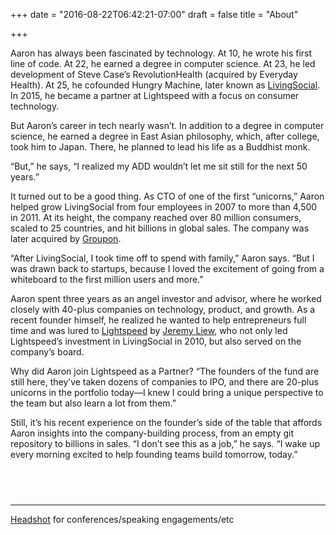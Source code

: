 +++
date = "2016-08-22T06:42:21-07:00"
draft = false
title = "About"

+++

Aaron has always been fascinated by technology. At 10, he wrote his first line of code. At 22, he earned a degree in computer science. At 23, he led development of Steve Case’s RevolutionHealth (acquired by Everyday Health). At 25, he cofounded Hungry Machine, later known as <a title="LivingSocial" target="_blank" rel="noopener" href="livingsocial.com">LivingSocial</a>. In 2015, he became a partner at Lightspeed with a focus on consumer technology.

But Aaron’s career in tech nearly wasn’t. In addition to a degree in computer science, he earned a degree in East Asian philosophy, which, after college, took him to Japan. There, he planned to lead his life as a Buddhist monk.

“But,” he says, “I realized my ADD wouldn’t let me sit still for the next 50 years.”

It turned out to be a good thing. As CTO of one of the first “unicorns,” Aaron helped grow LivingSocial from four employees in 2007 to more than 4,500 in 2011. At its height, the company reached over 80 million consumers, scaled to 25 countries, and hit billions in global sales. The company was later acquired by <a target="_blank" rel="noopener" title="Groupon" href="groupon.com">Groupon</a>.

“After LivingSocial, I took time off to spend with family,” Aaron says. “But I was drawn back to startups, because I loved the excitement of going from a whiteboard to the first million users and more.”

Aaron spent three years as an angel investor and advisor, where he worked closely with 40-plus companies on technology, product, and growth. As a recent founder himself, he realized he wanted to help entrepreneurs full time and was lured to <a title="Lightspeed" target="_blank" rel="noopener" href="lsvp.com">Lightspeed</a> by <a title="Jeremy Liew" target="_blank" rel="noopener" href="https://lsvp.com/team/jeremy-liew/">Jeremy Liew</a>, who not only led Lightspeed’s investment in LivingSocial in 2010, but also served on the company’s board.

Why did Aaron join Lightspeed as a Partner? “The founders of the fund are still here, they’ve taken dozens of companies to IPO, and there are 20-plus unicorns in the portfolio today—I knew I could bring a unique perspective to the team but also learn a lot from them.”

Still, it’s his recent experience on the founder’s side of the table that affords Aaron insights into the company-building process, from an empty git repository to billions in sales. “I don’t see this as a job,” he says. “I wake up every morning excited to help founding teams build tomorrow, today.”

## <br />

<hr/>
<a href="/img/headshot-body.png">Headshot</a> for conferences/speaking engagements/etc
